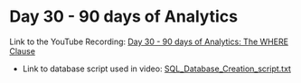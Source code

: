 
# Day 30 - 90 days of Analytics



Link to the YouTube Recording:
  [Day 30 - 90 days of Analytics: The WHERE Clause](https://youtu.be/KRCW7bim3T8)

  - Link to database script used in video: [SQL_Database_Creation_script.txt](https://github.com/Bandolo/90DaysOfAnalytics/blob/master/2023/Resources/Day%2028/SQL_Database_Creation_script.txt)
